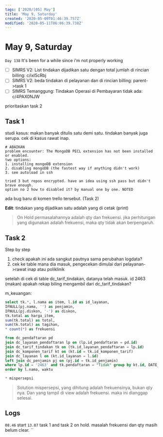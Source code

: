 ```yaml
---
tags: ['2020/[05] May']
title: 'May 9, Saturday'
created: '2020-05-09T01:46:39.757Z'
modified: '2020-05-11T06:06:39.738Z'
---
```


# May 9, Saturday

`Day 138` It's been for a while since i'm not properly working

- [ ] SIMRS V2: List tindakan dijadikan satu dengan total jumlah di rincian billing: c/ixl5cRbj
- [ ] SIMRS V2: beda tindakan di pelayanan dan di rincian billing: parent->task 1
- [ ] SIMRS Temanggung: Tindakan Operasi di Pembayaran tidak ada: c/4PAX0NJW

prioritaskan task 2

## Task 1

studi kasus: makan banyak ditulis satu demi satu. tindakan banyak juga serupa.
cek di kasus rawat inap. 

```
# ABAIKAN
problem encounter: The MongoDB PECL extension has not been installed or enabled.
two options:
1. installing mongoDB extension
2. disabling mongoDB (the fastest way if anything didn't work)
3. see autoload in ssh

tried 3 but repos encrypted. have an idea using ssh pass but didn't brave enough.
option no 2 how to disabled it? by manual one by one. NOTED

```

ada bug baru di komen trello tersebut. (Task 2)

**Edit**: tindakan yang dijadikan satu adalah yang di cetak (print)

> On Hold
  permasalahannya adalah qty dan frekuensi. jika perhitungan yang digunakan adalah frekuensi, maka qty tidak akan berpengaruh.


## Task 2

Step by step
1. check apakah ini ada sangkut pautnya sama perubahan logdata?
2. cek ke table mana dia masuk, pengecekan dimulai dari pelayanan->rawat inap atau poliklinik

setelah di cek di table dc_tarif_tindakan, datanya telah masuk. id 2463 (makan)
apakah rekap biling mengambil dari dc_tarif_tindakan?

m_keuangan:

``` sql
select tk.*, l.nama as item, l.id as id_layanan,
IFNULL(pj.nama, '') as penjamin,
IFNULL(pj.diskon, '-') as diskon,
tk.total as harga_item, 
sum(tk.total) as total,
sum(tk.total) as tagihan, 
* count(*) as frekuensi

from dc_pendaftaran pd 
join dc_layanan_pendaftaran lp on (lp.id_pendaftaran = pd.id)
join dc_tarif_tindakan tk on (tk.id_layanan_pendaftaran = lp.id)
join dc_komponen_tarif kt on (kt.id = tk.id_komponen_tarif)
join dc_layanan l on (kt.id_layanan = l.id) 
left join dc_penjamin pj on (pj.id = tk.id_penjamin)
where lp.id = '2463' and tk.pendaftaran = "Tidak" group by kt.id, DATE_FORMAT(tk.waktu, '%Y-%m-%d %H:%i')
order by l.nama, waktu

* mispersepsi
```

> Solution
  mispersepsi, yang dihitung adalah frekuensinya, bukan qty nya. Dan yang tampil di view adalah frekuensi. maka ini dianggap selesai.

## Logs
`08.46` start
`13.07` task 1 and task 2 on hold. masalah frekuensi dan qty masih belum clear. 
``
